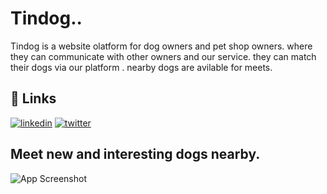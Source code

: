 
# Tindog..

Tindog is a website olatform for dog owners and pet shop owners.
where they can communicate with other owners and our service.
they can match their dogs via our platform .
nearby dogs are avilable for meets.



## 🔗 Links
[![linkedin](https://img.shields.io/badge/linkedin-0A66C2?style=for-the-badge&logo=linkedin&logoColor=white)](https://www.linkedin.com/)
[![twitter](https://img.shields.io/badge/twitter-1DA1F2?style=for-the-badge&logo=twitter&logoColor=white)](https://twitter.com/)


## Meet new and interesting dogs nearby.

![App Screenshot](https://media-cldnry.s-nbcnews.com/image/upload/rockcms/2022-08/220805-border-collie-play-mn-1100-82d2f1.jpg)

